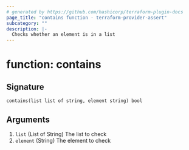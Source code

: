 ```yaml
---
# generated by https://github.com/hashicorp/terraform-plugin-docs
page_title: "contains function - terraform-provider-assert"
subcategory: ""
description: |-
  Checks whether an element is in a list
---
```


# function: contains





## Signature

<!-- signature generated by tfplugindocs -->
```text
contains(list list of string, element string) bool
```

## Arguments

<!-- arguments generated by tfplugindocs -->
1. `list` (List of String) The list to check
1. `element` (String) The element to check

